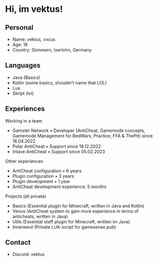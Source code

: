 # Hi, im vektus!

## Personal
- Name: vektus, vxcus
- Age: 18
- Country: Sümmern, Iserlohn, Germany

## Languages 
- Java (Basics)
- Kotlin (some basics, shouldn't name that LOL)
- Lua 
- Skript (lol)

## Experiences

Working in a team
- Gamster Network • Developer (AntiCheat, Gamemode concepts, Gamemode Management for BedWars, Practice, FFA & ThePit) since 16.04.2022
- Polar AntiCheat • Support since 18.12.2022
- Intave AntiCheat • Support since 05.02.2023

Other experiences
- AntiCheat configuration • 6 years
- Plugin configuration • 3 years
- Plugin development • 1 year
- AntiCheat development experience: 5 months

Projects (all private)
- Basics (Essential plugin for Minecraft, written in Java and Kotlin)
- Venus (AntiCheat system to gain more experience in terms of anticheats, written in Java) 
- Utils (Essential staff plugin for Minecraft, written im Java)
- Innerewut (Private LUA-script for gamesense.pub)

## Contact
- Discord: vektus
